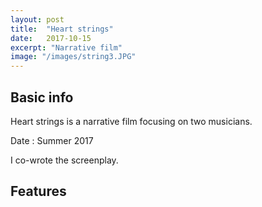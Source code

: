 ```yaml
---
layout: post
title:  "Heart strings"
date:   2017-10-15
excerpt: "Narrative film"
image: "/images/string3.JPG"
---
```


## Basic info
Heart strings is a narrative film focusing on two musicians. 

Date : Summer 2017

I co-wrote the screenplay.



## Features

